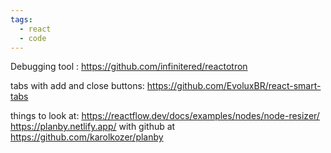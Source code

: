 ```yaml
---
tags:
  - react
  - code
---
```


Debugging tool : https://github.com/infinitered/reactotron

tabs with add and close buttons: https://github.com/EvoluxBR/react-smart-tabs



things to look at:
https://reactflow.dev/docs/examples/nodes/node-resizer/
https://planby.netlify.app/ with github at https://github.com/karolkozer/planby